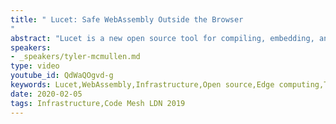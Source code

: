 ```yaml
---
title: " Lucet: Safe WebAssembly Outside the Browser
"
abstract: "Lucet is a new open source tool for compiling, embedding, and running WebAssembly outside the browser. It's made specifically for running untrusted code in a high concurrency and multi-tenant environment. In other words, it's made for taking the serverless model to the edge and beyond. Join Fastly CTO Tyler McMullen in a discussion on how Lucet was built, how it works, and the novel serverless models it's made to enable."
speakers:
- _speakers/tyler-mcmullen.md
type: video
youtube_id: QdWaQOgvd-g
keywords: Lucet,WebAssembly,Infrastructure,Open source,Edge computing,Tyler McMullen,Code Mesh LDN,Fastly
date: 2020-02-05
tags: Infrastructure,Code Mesh LDN 2019
---
```

